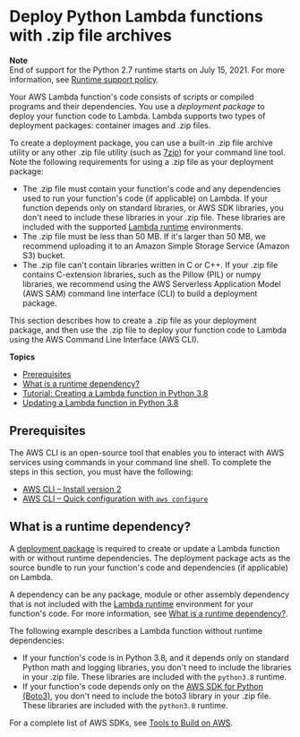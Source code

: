 # Deploy Python Lambda functions with \.zip file archives<a name="python-package"></a>

**Note**  
End of support for the Python 2\.7 runtime starts on July 15, 2021\. For more information, see [Runtime support policy](runtime-support-policy.md)\.

Your AWS Lambda function's code consists of scripts or compiled programs and their dependencies\. You use a *deployment package* to deploy your function code to Lambda\. Lambda supports two types of deployment packages: container images and \.zip files\.

To create a deployment package, you can use a built\-in \.zip file archive utility or any other \.zip file utility \(such as [7zip](https://www.7-zip.org/download.html)\) for your command line tool\. Note the following requirements for using a \.zip file as your deployment package:
+ The \.zip file must contain your function's code and any dependencies used to run your function's code \(if applicable\) on Lambda\. If your function depends only on standard libraries, or AWS SDK libraries, you don't need to include these libraries in your \.zip file\. These libraries are included with the supported [Lambda runtime](lambda-runtimes.md) environments\.
+ The \.zip file must be less than 50 MB\. If it's larger than 50 MB, we recommend uploading it to an Amazon Simple Storage Service \(Amazon S3\) bucket\.
+ The \.zip file can't contain libraries written in C or C\+\+\. If your \.zip file contains C\-extension libraries, such as the Pillow \(PIL\) or numpy libraries, we recommend using the AWS Serverless Application Model \(AWS SAM\) command line interface \(CLI\) to build a deployment package\.

This section describes how to create a \.zip file as your deployment package, and then use the \.zip file to deploy your function code to Lambda using the AWS Command Line Interface \(AWS CLI\)\.

**Topics**
+ [Prerequisites](#python-package-prereqs)
+ [What is a runtime dependency?](#python-package-dependencies)
+ [Tutorial: Creating a Lambda function in Python 3\.8](python-package-create.md)
+ [Updating a Lambda function in Python 3\.8](python-package-update.md)

## Prerequisites<a name="python-package-prereqs"></a>

The AWS CLI is an open\-source tool that enables you to interact with AWS services using commands in your command line shell\. To complete the steps in this section, you must have the following:
+ [AWS CLI – Install version 2](https://docs.aws.amazon.com/cli/latest/userguide/install-cliv2.html)
+ [AWS CLI – Quick configuration with `aws configure`](https://docs.aws.amazon.com/cli/latest/userguide/cli-chap-configure.html)

## What is a runtime dependency?<a name="python-package-dependencies"></a>

A [deployment package](gettingstarted-package.md) is required to create or update a Lambda function with or without runtime dependencies\. The deployment package acts as the source bundle to run your function's code and dependencies \(if applicable\) on Lambda\.

A dependency can be any package, module or other assembly dependency that is not included with the [Lambda runtime](lambda-runtimes.md) environment for your function's code\. For more information, see [What is a runtime dependency?](#python-package)\.

The following example describes a Lambda function without runtime dependencies:
+ If your function's code is in Python 3\.8, and it depends only on standard Python math and logging libraries, you don't need to include the libraries in your \.zip file\. These libraries are included with the `python3.8` runtime\.
+ If your function's code depends only on the [AWS SDK for Python \(Boto3\)](http://aws.amazon.com/sdk-for-python/), you don't need to include the boto3 library in your \.zip file\. These libraries are included with the `python3.8` runtime\.

For a complete list of AWS SDKs, see [Tools to Build on AWS](http://aws.amazon.com/tools/)\.